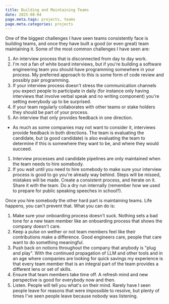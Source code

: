 ```yaml
---
title: Building and Maintaining Teams
date: 2025-08-04
page.meta.tags: projects, teams
page.meta.categories: projects
---
```


One of the biggest challenges I have seen teams consistently face is building
teams, and once they have built a good (or even great) team maintaining it. Some
of the most common challenges I have seen are:

1. An interview process that is disconnected from day to day work.
1. I'm not a fan of white board interviews, but if you're building a software engineering team you should have programming somewhere in your process. My preferred approach to this is some form of code review and possibly pair programming.
1. If your interview process doesn't stress the communication channels you expect people to participate in daily (for instance only having interviews that involve verbal speak and no writing component) you're setting everybody up to be surprised.
1. If your team regularly collaborates with other teams or stake holders they should be part of your process.
1. An interview that only provides feedback in one direction.

- As much as some companies may not want to consider it, interviews provide feedback in both directions. The team is evaluating the candidate, but (a good candidate) is also evaluating the team to determine if this is somewhere they want to be, and where they would succeed.

1. Interview processes and candidate pipelines are only maintained when the team needs to hire somebody.
1. If you wait until you need to hire somebody to make sure your interview process is good to go you're already way behind. Steps will be missed, mistakes will be made. Create a consistent process, and iterate on it. Share it with the team. Do a dry run internally (remember how we used to prepare for public speaking speeches in school?).

Once you hire somebody the other hard part is maintaining teams. Life happens, you can't prevent that. What you can do is:

1. Make sure your onboarding process doesn't suck. Nothing sets a bad tone for a new team member like an onboarding process that shows the company doesn't care.
1. Keep a pulse on wether or not team members feel like their contributions make a difference. Good engineers care, people that care want to do something meaningful.
1. Push back on notions throughout the company that anybody is "plug and play". With the continued propagation of LLM and other tools and in an age where companies are looking for quick savings my experience is that every team member that is an integral part of the team provides a different lens or set of skills.
1. Ensure that team members take time off. A refresh mind and new perspective is good for everybody now and then.
1. Listen. People will tell you what's on their mind. Rarely have I seen people leave for reasons that were impossible to resolve, but plenty of times I've seen people leave because nobody was listening.
